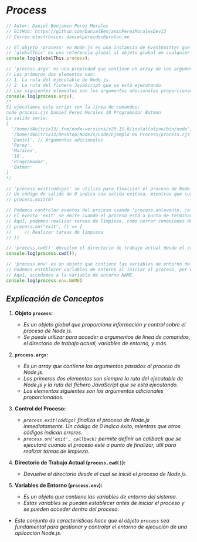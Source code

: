 <!-- Autor: Daniel Benjamin Perez Morales -->
<!-- GitHub: https://github.com/DanielBenjaminPerezMoralesDev13 -->
<!-- GitLab: https://gitlab.com/DanielBenjaminPerezMoralesDev13 -->
<!-- Correo electrónico: danielperezdev@proton.me -->

# ***Process***

```javascript
// Autor: Daniel Benjamin Perez Morales
// GitHub: https://github.com/DanielBenjaminPerezMoralesDev13
// Correo electrónico: danielperezdev@proton.me

// El objeto 'process' en Node.js es una instancia de EventEmitter que proporciona información y control sobre el proceso de Node.js que se está ejecutando actualmente.
// 'globalThis' es una referencia global al objeto global en cualquier entorno (node, navegador, etc.)
console.log(globalThis.process);

// 'process.argv' es una propiedad que contiene un array de los argumentos de línea de comandos pasados cuando se inició el proceso de Node.js.
// Los primeros dos elementos son: 
// 1. La ruta del ejecutable de Node.js.
// 2. La ruta del fichero JavaScript que se está ejecutando.
// Los siguientes elementos son los argumentos adicionales proporcionados.
console.log(process.argv);
/*
Si ejecutamos este script con la línea de comandos:
node process.cjs Daniel Perez Morales 18 Programador Batman
La salida sería:
[
  '/home/d4nitrix13/.fnm/node-versions/v20.15.0/installation/bin/node', // Ruta del ejecutable de Node.js
  '/home/d4nitrix13/Desktop/NodeJs/Code/Ejemplo 06 Process/process.cjs', // Ruta del fichero que se está ejecutando
  'Daniel', // Argumentos adicionales
  'Perez',
  'Morales',
  '18',
  'Programador',
  'Batman'
]
*/

// 'process.exit(código)' se utiliza para finalizar el proceso de Node.js inmediatamente.
// Un código de salida de 0 indica una salida exitosa, mientras que cualquier otro código indica un error.
// process.exit(0)

// Podemos controlar eventos del proceso usando 'process.on(evento, callback)'.
// El evento 'exit' se emite cuando el proceso está a punto de terminar.
// Aquí, podemos realizar tareas de limpieza, como cerrar conexiones de bases de datos o liberar recursos.
// process.on("exit", () => {
//     // Realizar tareas de limpieza
// })

// 'process.cwd()' devuelve el directorio de trabajo actual desde el cual se inició el proceso de Node.js.
console.log(process.cwd());

// 'process.env' es un objeto que contiene las variables de entorno del sistema.
// Podemos establecer variables de entorno al iniciar el proceso, por ejemplo: NAME=Daniel node process.cjs
// Aquí, accedemos a la variable de entorno NAME.
console.log(process.env.NAME)
```

## ***Explicación de Conceptos***

1. **Objeto `process`:**
   - *Es un objeto global que proporciona información y control sobre el proceso de Node.js.*
   - *Se puede utilizar para acceder a argumentos de línea de comandos, el directorio de trabajo actual, variables de entorno, y más.*

2. **`process.argv`:**
   - *Es un array que contiene los argumentos pasados al proceso de Node.js.*
   - *Los primeros dos elementos son siempre la ruta del ejecutable de Node.js y la ruta del fichero JavaScript que se está ejecutando.*
   - *Los elementos siguientes son los argumentos adicionales proporcionados.*

3. **Control del Proceso:**
   - *`process.exit(código)` finaliza el proceso de Node.js inmediatamente. Un código de 0 indica éxito, mientras que otros códigos indican errores.*
   - *`process.on('exit', callback)` permite definir un callback que se ejecutará cuando el proceso esté a punto de finalizar, útil para realizar tareas de limpieza.*

4. **Directorio de Trabajo Actual (`process.cwd()`):**
   - *Devuelve el directorio desde el cual se inició el proceso de Node.js.*

5. **Variables de Entorno (`process.env`):**
   - *Es un objeto que contiene las variables de entorno del sistema.*
   - *Estas variables se pueden establecer antes de iniciar el proceso y se pueden acceder dentro del proceso.*

- *Este conjunto de características hace que el objeto `process` sea fundamental para gestionar y controlar el entorno de ejecución de una aplicación Node.js.*
